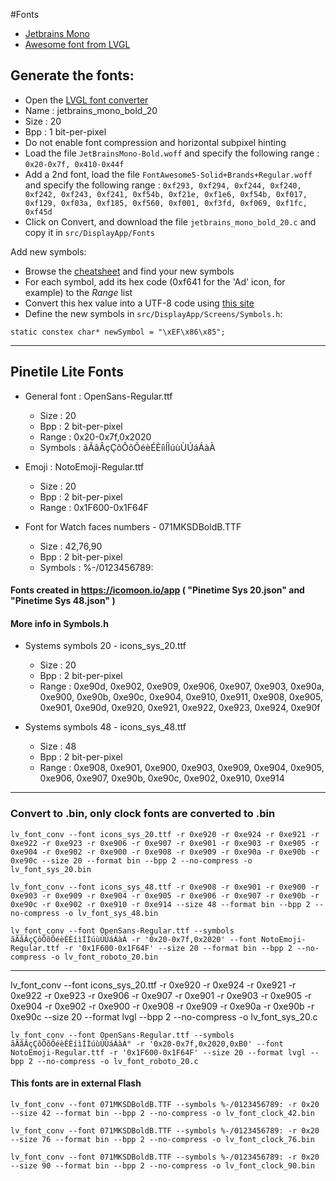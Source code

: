 #Fonts
* [Jetbrains Mono](https://www.jetbrains.com/fr-fr/lp/mono/)
* [Awesome font from LVGL](https://lvgl.io/assets/others/FontAwesome5-Solid+Brands+Regular.woff)

## Generate the fonts:

 * Open the [LVGL font converter](https://lvgl.io/tools/fontconverter)
 * Name : jetbrains_mono_bold_20
 * Size : 20
 * Bpp : 1 bit-per-pixel
 * Do not enable font compression and horizontal subpixel hinting
 * Load the file `JetBrainsMono-Bold.woff` and specify the following range : `0x20-0x7f, 0x410-0x44f`
 * Add a 2nd font, load the file `FontAwesome5-Solid+Brands+Regular.woff` and specify the following range : `0xf293, 0xf294, 0xf244, 0xf240, 0xf242, 0xf243, 0xf241, 0xf54b, 0xf21e, 0xf1e6, 0xf54b, 0xf017, 0xf129, 0xf03a, 0xf185, 0xf560, 0xf001, 0xf3fd, 0xf069, 0xf1fc, 0xf45d`
 * Click on Convert, and download the file `jetbrains_mono_bold_20.c` and copy it in `src/DisplayApp/Fonts`
  
Add new symbols:
 * Browse the [cheatsheet](https://fontawesome.com/cheatsheet/free/solid) and find your new symbols
 * For each symbol, add its hex code (0xf641 for the 'Ad' icon, for example) to the *Range* list
 * Convert this hex value into a UTF-8 code using [this site](http://www.ltg.ed.ac.uk/~richard/utf-8.cgi?input=f185&mode=hex)
 * Define the new symbols in `src/DisplayApp/Screens/Symbols.h`: 
```
static constex char* newSymbol = "\xEF\x86\x85";
```
---
## Pinetile Lite Fonts

- General font : OpenSans-Regular.ttf
  * Size     : 20
  * Bpp      : 2 bit-per-pixel
  * Range    : 0x20-0x7f,0x2020
  * Symbols  : ãÃâÂçÇôÔõÕéèÉÈíìÍÌúùÙÚáÁàÀ

- Emoji : NotoEmoji-Regular.ttf
  * Size     : 20
  * Bpp      : 2 bit-per-pixel
  * Range    : 0x1F600-0x1F64F

- Font for Watch faces numbers - 071MKSDBoldB.TTF
  * Size     : 42,76,90
  * Bpp      : 2 bit-per-pixel
  * Symbols  : %-/0123456789:

#### Fonts created in https://icomoon.io/app ( "Pinetime Sys 20.json" and "Pinetime Sys 48.json" )
#### More info in Symbols.h

- Systems symbols 20 - icons_sys_20.ttf
  * Size     : 20
  * Bpp      : 2 bit-per-pixel
  * Range    : 0xe90d, 0xe902, 0xe909, 0xe906, 0xe907, 0xe903, 0xe90a, 0xe900, 0xe90b, 0xe90c, 0xe904, 0xe910, 0xe911, 0xe908, 0xe905, 0xe901, 0xe90d, 0xe920, 0xe921, 0xe922, 0xe923, 0xe924, 0xe90f

- Systems symbols 48 - icons_sys_48.ttf
  * Size     : 48
  * Bpp      : 2 bit-per-pixel
  * Range    : 0xe908, 0xe901, 0xe900, 0xe903, 0xe909, 0xe904, 0xe905, 0xe906, 0xe907, 0xe90b, 0xe90c, 0xe902, 0xe910, 0xe914


---
### Convert to .bin, only clock fonts are converted to .bin

```
lv_font_conv --font icons_sys_20.ttf -r 0xe920 -r 0xe924 -r 0xe921 -r 0xe922 -r 0xe923 -r 0xe906 -r 0xe907 -r 0xe901 -r 0xe903 -r 0xe905 -r 0xe904 -r 0xe902 -r 0xe900 -r 0xe908 -r 0xe909 -r 0xe90a -r 0xe90b -r 0xe90c --size 20 --format bin --bpp 2 --no-compress -o lv_font_sys_20.bin
```
```
lv_font_conv --font icons_sys_48.ttf -r 0xe908 -r 0xe901 -r 0xe900 -r 0xe903 -r 0xe909 -r 0xe904 -r 0xe905 -r 0xe906 -r 0xe907 -r 0xe90b -r 0xe90c -r 0xe902 -r 0xe910 -r 0xe914 --size 48 --format bin --bpp 2 --no-compress -o lv_font_sys_48.bin
```
```
lv_font_conv --font OpenSans-Regular.ttf --symbols ãÃâÂçÇôÔõÕéèÉÈíìÍÌúùÙÚáÁàÀ -r '0x20-0x7f,0x2020' --font NotoEmoji-Regular.ttf -r '0x1F600-0x1F64F' --size 20 --format bin --bpp 2 --no-compress -o lv_font_roboto_20.bin
```
---

lv_font_conv --font icons_sys_20.ttf -r 0xe920 -r 0xe924 -r 0xe921 -r 0xe922 -r 0xe923 -r 0xe906 -r 0xe907 -r 0xe901 -r 0xe903 -r 0xe905 -r 0xe904 -r 0xe902 -r 0xe900 -r 0xe908 -r 0xe909 -r 0xe90a -r 0xe90b -r 0xe90c --size 20 --format lvgl --bpp 2 --no-compress -o lv_font_sys_20.c

```
lv_font_conv --font OpenSans-Regular.ttf --symbols ãÃâÂçÇôÔõÕéèÉÈíìÍÌúùÙÚáÁàÀ° -r '0x20-0x7f,0x2020,0xB0' --font NotoEmoji-Regular.ttf -r '0x1F600-0x1F64F' --size 20 --format lvgl --bpp 2 --no-compress -o lv_font_roboto_20.c
```

#### This fonts are in external Flash

```
lv_font_conv --font 071MKSDBoldB.TTF --symbols %-/0123456789: -r 0x20 --size 42 --format bin --bpp 2 --no-compress -o lv_font_clock_42.bin
```
```
lv_font_conv --font 071MKSDBoldB.TTF --symbols %-/0123456789: -r 0x20 --size 76 --format bin --bpp 2 --no-compress -o lv_font_clock_76.bin
```
```
lv_font_conv --font 071MKSDBoldB.TTF --symbols %-/0123456789: -r 0x20 --size 90 --format bin --bpp 2 --no-compress -o lv_font_clock_90.bin
```